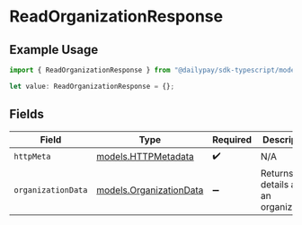 # ReadOrganizationResponse

## Example Usage

```typescript
import { ReadOrganizationResponse } from "@dailypay/sdk-typescript/models/operations";

let value: ReadOrganizationResponse = {};
```

## Fields

| Field                                                       | Type                                                        | Required                                                    | Description                                                 |
| ----------------------------------------------------------- | ----------------------------------------------------------- | ----------------------------------------------------------- | ----------------------------------------------------------- |
| `httpMeta`                                                  | [models.HTTPMetadata](../../models/httpmetadata.md)         | :heavy_check_mark:                                          | N/A                                                         |
| `organizationData`                                          | [models.OrganizationData](../../models/organizationdata.md) | :heavy_minus_sign:                                          | Returns details about an organization.                      |
